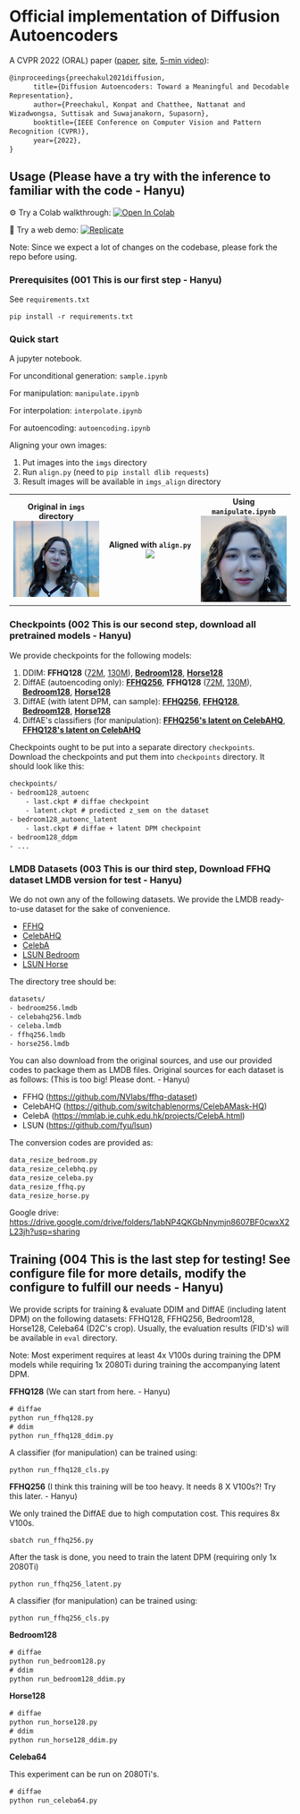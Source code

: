 # Official implementation of Diffusion Autoencoders

A CVPR 2022 (ORAL) paper ([paper](https://openaccess.thecvf.com/content/CVPR2022/html/Preechakul_Diffusion_Autoencoders_Toward_a_Meaningful_and_Decodable_Representation_CVPR_2022_paper.html), [site](https://diff-ae.github.io/), [5-min video](https://youtu.be/i3rjEsiHoUU)):

```
@inproceedings{preechakul2021diffusion,
      title={Diffusion Autoencoders: Toward a Meaningful and Decodable Representation}, 
      author={Preechakul, Konpat and Chatthee, Nattanat and Wizadwongsa, Suttisak and Suwajanakorn, Supasorn},
      booktitle={IEEE Conference on Computer Vision and Pattern Recognition (CVPR)}, 
      year={2022},
}
```

## Usage (Please have a try with the inference to familiar with the code - Hanyu)

⚙️ Try a Colab walkthrough: [![Open In Colab](https://colab.research.google.com/assets/colab-badge.svg)](https://drive.google.com/file/d/1OTfwkklN-IEd4hFk4LnweOleyDtS4XTh/view?usp=sharing)

🤗 Try a web demo: [![Replicate](https://replicate.com/cjwbw/diffae/badge)](https://replicate.com/cjwbw/diffae)

Note: Since we expect a lot of changes on the codebase, please fork the repo before using.

### Prerequisites (001 This is our first step - Hanyu)

See `requirements.txt`

```
pip install -r requirements.txt
```

### Quick start

A jupyter notebook.

For unconditional generation: `sample.ipynb`

For manipulation: `manipulate.ipynb`

For interpolation: `interpolate.ipynb`

For autoencoding: `autoencoding.ipynb`

Aligning your own images:

1. Put images into the `imgs` directory
2. Run `align.py` (need to `pip install dlib requests`)
3. Result images will be available in `imgs_align` directory

<table>
<tr>
<th width="33%">
Original in <code>imgs</code> directory<br><img src="imgs/sandy.JPG" style="width: 100%">
</th>
<th width="33%">
Aligned with <code>align.py</code><br><img src="imgs_align/sandy.png" style="width: 100%">
</th>
<th width="33%">
Using <code>manipulate.ipynb</code><br><img src="imgs_manipulated/sandy-wavyhair.png" style="width: 100%">
</th>
</tr>
</table>


### Checkpoints (002 This is our second step, download all pretrained models - Hanyu)

We provide checkpoints for the following models:

1. DDIM: **FFHQ128** ([72M](https://vistec-my.sharepoint.com/:f:/g/personal/nattanatc_pro_vistec_ac_th/Env4aOdJJB1FqBgwAr8XPhEB6Z-CqHgDPVg8rSo2H2jk4A?e=clINeb), [130M](https://vistec-my.sharepoint.com/:f:/g/personal/nattanatc_pro_vistec_ac_th/Ej3MniHs2u9ClDEJZIK3ECkB0yzcxig70Ht8WjyFjSk4Xw?e=1HKVh3)), [**Bedroom128**](https://vistec-my.sharepoint.com/:f:/g/personal/nattanatc_pro_vistec_ac_th/EliGmm5WNbBPmSvg1aQsCA4BDmWthQpN3G0TD3n0lVHqvw?e=tPmLhQ), [**Horse128**](https://vistec-my.sharepoint.com/:f:/g/personal/nattanatc_pro_vistec_ac_th/ElAkltpC7rNCmv-btykB0GABwyPm43zaLO-xU3QOAhYIEg?e=X1n7Rh)
2. DiffAE (autoencoding only): [**FFHQ256**](https://vistec-my.sharepoint.com/:f:/g/personal/nattanatc_pro_vistec_ac_th/Ev2D_RNV2llIvm2yXyKgUxAB6w8ffg0C9NWSOtFqPMYQuw?e=f2kWUa), **FFHQ128** ([72M](https://vistec-my.sharepoint.com/:f:/g/personal/nattanatc_pro_vistec_ac_th/EjhCsOLfrxxIp280aDTucD8BlMFGhV0TB0YYIb7TsptLfw?e=uaeGHl), [130M](https://vistec-my.sharepoint.com/:f:/g/personal/nattanatc_pro_vistec_ac_th/EkFWetLoMO9GlJtox1lnOY8BARWeEgUlo1_NAkuYA9dcUQ?e=j5t9xo)), [**Bedroom128**](https://vistec-my.sharepoint.com/:f:/g/personal/nattanatc_pro_vistec_ac_th/Eruk1AX6OY1Hl46nht71tD4BCfObB0Ik90JFwry6wwyM2A?e=QCuGd1), [**Horse128**](https://vistec-my.sharepoint.com/:f:/g/personal/nattanatc_pro_vistec_ac_th/El0mTakkBllJnMgYyQHTTOAB9-VP8jJuwRvwzKEXaS7rcg?e=49GnjU)
3. DiffAE (with latent DPM, can sample): [**FFHQ256**](https://vistec-my.sharepoint.com/:f:/g/personal/nattanatc_pro_vistec_ac_th/EtYAk4GzroFFv0yxG-YOM4MBhA2i_e_RYpOHYyrcziZHIQ?e=EGxBnQ), [**FFHQ128**](https://vistec-my.sharepoint.com/:f:/g/personal/nattanatc_pro_vistec_ac_th/Ejg583SBk3JLhLp2XSpkPlkBoLeGAkJ842pK0Q1CXiseqQ?e=KYxVkZ), [**Bedroom128**](https://vistec-my.sharepoint.com/:f:/g/personal/nattanatc_pro_vistec_ac_th/EhA3tb4iR8xIt8dHcHyhPF4BZ42Nb3OWKg2HkeVsWStk4w?e=IvOzT8), [**Horse128**](https://vistec-my.sharepoint.com/:f:/g/personal/nattanatc_pro_vistec_ac_th/Eg9Ksex71kFOlFhFna4EBVIB2QdC8oR3ooV5POw-gUyOxg?e=AqAr6c)
4. DiffAE's classifiers (for manipulation): [**FFHQ256's latent on CelebAHQ**](https://vistec-my.sharepoint.com/:f:/g/personal/nattanatc_pro_vistec_ac_th/EidZBd5t375KrGPnUhcLZ10B0LPKDnQXUp8ffrsBTlPWqw?e=Frovs7), [**FFHQ128's latent on CelebAHQ**](https://vistec-my.sharepoint.com/:f:/g/personal/nattanatc_pro_vistec_ac_th/Er7et8P5-ZFOsFEFCRDgMPgBIt0jaknGAUZ9QYaSr09ljw?e=VxPKLd)

Checkpoints ought to be put into a separate directory `checkpoints`. 
Download the checkpoints and put them into `checkpoints` directory. It should look like this:

```
checkpoints/
- bedroom128_autoenc
    - last.ckpt # diffae checkpoint
    - latent.ckpt # predicted z_sem on the dataset
- bedroom128_autoenc_latent
    - last.ckpt # diffae + latent DPM checkpoint
- bedroom128_ddpm
- ...
```


### LMDB Datasets (003 This is our third step, Download FFHQ dataset LMDB version for test - Hanyu)

We do not own any of the following datasets. We provide the LMDB ready-to-use dataset for the sake of convenience.

- [FFHQ](https://drive.google.com/drive/folders/1ww7itaSo53NDMa0q-wn-3HWZ3HHqK1IK?usp=sharing)
- [CelebAHQ](https://drive.google.com/drive/folders/1SX3JuVHjYA8sA28EGxr_IoHJ63s4Btbl?usp=sharing) 
- [CelebA](https://drive.google.com/drive/folders/1HJAhK2hLYcT_n0gWlCu5XxdZj-bPekZ0?usp=sharing) 
- [LSUN Bedroom](https://drive.google.com/drive/folders/1O_3aT3LtY1YDE2pOQCp6MFpCk7Pcpkhb?usp=sharing)
- [LSUN Horse](https://drive.google.com/drive/folders/1ooHW7VivZUs4i5CarPaWxakCwfeqAK8l?usp=sharing)

The directory tree should be:

```
datasets/
- bedroom256.lmdb
- celebahq256.lmdb
- celeba.lmdb
- ffhq256.lmdb
- horse256.lmdb
```

You can also download from the original sources, and use our provided codes to package them as LMDB files.
Original sources for each dataset is as follows: (This is too big! Please dont. - Hanyu)

- FFHQ (https://github.com/NVlabs/ffhq-dataset)
- CelebAHQ (https://github.com/switchablenorms/CelebAMask-HQ)
- CelebA (https://mmlab.ie.cuhk.edu.hk/projects/CelebA.html)
- LSUN (https://github.com/fyu/lsun)

The conversion codes are provided as:

```
data_resize_bedroom.py
data_resize_celebhq.py
data_resize_celeba.py
data_resize_ffhq.py
data_resize_horse.py
```

Google drive: https://drive.google.com/drive/folders/1abNP4QKGbNnymjn8607BF0cwxX2L23jh?usp=sharing


## Training (004 This is the last step for testing! See configure file for more details, modify the configure to fulfill our needs - Hanyu)

We provide scripts for training & evaluate DDIM and DiffAE (including latent DPM) on the following datasets: FFHQ128, FFHQ256, Bedroom128, Horse128, Celeba64 (D2C's crop).
Usually, the evaluation results (FID's) will be available in `eval` directory.

Note: Most experiment requires at least 4x V100s during training the DPM models while requiring 1x 2080Ti during training the accompanying latent DPM. 



**FFHQ128** (We can start from here. - Hanyu)
```
# diffae
python run_ffhq128.py
# ddim
python run_ffhq128_ddim.py
```

A classifier (for manipulation) can be trained using:
```
python run_ffhq128_cls.py
```

**FFHQ256** (I think this training will be too heavy. It needs 8 X V100s?! Try this later. - Hanyu)

We only trained the DiffAE due to high computation cost.
This requires 8x V100s.
```
sbatch run_ffhq256.py
```

After the task is done, you need to train the latent DPM (requiring only 1x 2080Ti)
```
python run_ffhq256_latent.py
```

A classifier (for manipulation) can be trained using:
```
python run_ffhq256_cls.py
```

**Bedroom128**

```
# diffae
python run_bedroom128.py
# ddim
python run_bedroom128_ddim.py
```

**Horse128**

```
# diffae
python run_horse128.py
# ddim
python run_horse128_ddim.py
```

**Celeba64**

This experiment can be run on 2080Ti's.

```
# diffae
python run_celeba64.py
```
